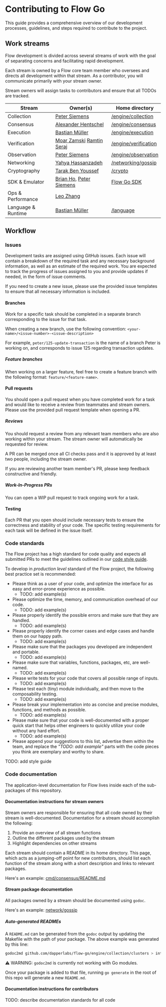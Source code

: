 # Contributing to Flow Go

This guide provides a comprehensive overview of our development processes, guidelines,
and steps required to contribute to the project.

## Work streams

Flow development is divided across several streams of work with the goal of separating
concerns and facilitating rapid development.

Each stream is owned by a Flow core team member who oversees and directs all development
within that stream. As a contributor, you will communicate primarily with your stream owner.

Stream owners will assign tasks to contributors and ensure that all TODOs are tracked.

| Stream         | Owner(s)                    | Home directory  |
| -------------- | --------------------------- | --------- |
| Collection  | [Peter Siemens](https://github.com/psiemens) | [/engine/collection](/engine/collection) |
| Consensus | [Alexander Hentschel](https://github.com/AlexHentschel) | [/engine/consensus](/engine/consensus) |
| Execution      | [Bastian Müller](https://github.com/turbolent) | [/engine/execution](/engine/execution) |
| Verification | [Moar Zamski](https://github.com/pazams) [Ramtin Seraj](https://github.com/ramtinms)| [/engine/verification](/engine/verification) |
| Observation | [Peter Siemens](https://github.com/psiemens)     | [/engine/observation](/engine/observation) |
| Networking | [Yahya Hassanzadeh](https://github.com/yhassanzadeh)     | [/networking/gossip](/networking/gossip) |
| Cryptography | [Tarak Ben Youssef](https://github.com/tarakby)     | [/crypto](/crypto) |
| SDK & Emulator| [Brian Ho](https://github.com/mrbrianhobo), [Peter Siemens](https://github.com/psiemens)     | [Flow Go SDK](https://github.com/dapperlabs/flow-go-sdk) |
| Ops & Performance | [Leo Zhang](https://github.com/zhangchiqing) | |
| Language & Runtime | [Bastian Müller](https://github.com/turbolent) | [/language](/language) |

## Workflow

### Issues

Development tasks are assigned using GitHub issues. Each issue will contain a breakdown 
of the required task and any necessary background information, as well as an estimate 
of the required work. You are expected to track the progress of issues assigned to you
and provide updates if needed, in the form of issue comments.

If you need to create a new issue, please use the provided issue templates to ensure that 
all necessary information is included.

#### Branches

Work for a specific task should be completed in a separate branch corresponding to the issue for that task.

When creating a new branch, use the following convention: `<your-name>/<issue-number>-<issue-description>`

For example, `peter/125-update-transaction` is the name of a branch Peter is working on, 
and corresponds to issue 125 regarding transaction updates.

##### Feature branches

When working on a larger feature, feel free to create a feature branch with the following format: `feature/<feature-name>`.

#### Pull requests

You should open a pull request when you have completed work for a task and would like to 
receive a review from teammates and stream owners. Please use the provided pull request 
template when opening a PR.

##### Reviews

You should request a review from any relevant team members who are also working within 
your stream. The stream owner will automatically be requested for review.

A PR can be merged once all CI checks pass and it is approved by at least two people, including the stream owner.

If you are reviewing another team member's PR, please keep feedback constructive and friendly.

##### Work-In-Progress PRs

You can open a WIP pull request to track ongoing work for a task.

#### Testing

Each PR that you open should include necessary tests to ensure the correctness and stability 
of your code. The specific testing requirements for each task will be defined in the issue itself.

### Code standards

The Flow project has a high standard for code quality and expects all submitted PRs to meet the guidelines outlined in our [code style guide](code-style.md).

To develop in _production level_ standard of the Flow project, the following best practice set is recommended:
- Please think as a user of your code, and optimize the interface for as easy and error-prone experience as possible.
	- TODO: add example(s)
- Please optimize the time, memory, and communication overhead of our code.
	- TODO: add example(s)
- Please properly identify the possible errors and make sure that they are handled.
	- TODO: add example(s)
- Please properly identify the corner cases and edge cases and handle them on our happy path.
	- TODO: add example(s)
- Please make sure that the packages you developed are independent and portable.
	- TODO: add example(s)
- Please make sure that variables, functions, packages, etc, are well-named.
	- TODO: add example(s)
- Please write tests for your code that covers all possible range of inputs.
	- TODO: add example(s)
- Please test each (tiny) module individually, and then move to the composability testing.
	- TODO: add example(s)
- Please break your implementation into as concise and precise modules, functions, and methods as possible.
	- TODO: add example(s)
- Please make sure that your code is well-documented with a proper quick start that helps other engineers to quickly utilize your code without any hard effort.
	- TODO: add example(s)
- Please append your suggestions to this list, advertise them within the team, and replace the _"TODO: add example"_ parts with the code pieces you think are exemplary and worthy to share.

TODO: add style guide

### Code documentation

The application-level documentation for Flow lives inside each of the sub-packages of this repository.

#### Documentation instructions for stream owners

Stream owners are responsible for ensuring that all code owned by their stream is well-documented. 
Documentation for a stream should accomplish the following:

1. Provide an overview of all stream functions
2. Outline the different packages used by the stream
3. Highlight dependencies on other streams

Each stream should contain a README in its home directory. This page, which acts as a jumping-off point for new contributors, should list each function of the stream along with a short description and links to relevant packages.

Here's an example: [cmd/consensus/README.md](cmd/consensus/README.md)

#### Stream package documentation

All packages owned by a stream should be documented using `godoc`.

Here's an example: [network/gossip](network/gossip)

##### Auto-generated READMEs

A `README.md` can be generated from the `godoc` output by updating the Makefile 
with the path of your package. The above example was generated by this line:

```bash
godoc2md github.com/dapperlabs/flow-go/engine/collection/clusters > internal/roles/collect/clusters/README.md
```

⚠️ WARNING: `godoc2md` is currently not working with Go modules.

Once your package is added to that file, running `go generate` in the root of this repo will generate a new `README.md`.

#### Documentation instructions for contributors

TODO: describe documentation standards for all code
